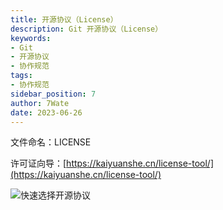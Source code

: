 ```yaml
---
title: 开源协议（License）
description: Git 开源协议（License）
keywords:
- Git
- 开源协议
- 协作规范
tags:
- 协作规范
sidebar_position: 7
author: 7Wate
date: 2023-06-26
---
```


文件命名：LICENSE

许可证向导：[https://kaiyuanshe.cn/license-tool/](https://kaiyuanshe.cn/license-tool/)

![快速选择开源协议](https://static.7wate.com/img/2020/07/02/fe11588b073bf.png)
